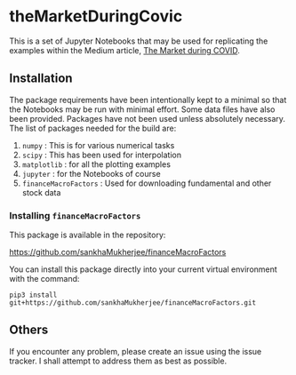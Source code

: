 # theMarketDuringCovic

This is a set of Jupyter Notebooks that may be used for
replicating the examples within the Medium article, 
[The Market during COVID](https://medium.com/@sankha.mukherjee_007/the-market-during-covid-ad9ace2f8f9b).

## Installation

The package requirements have been intentionally kept to a minimal so that the 
Notebooks may be run with minimal effort. Some data files have also been
provided. Packages have not been used unless absolutely necessary. The list
of packages needed for the build are:

1. `numpy` : This is for various numerical tasks
2. `scipy` : This has been used for interpolation
3. `matplotlib` : for all the plotting examples
4. `jupyter` : for the Notebooks of course
5. `financeMacroFactors` : Used for downloading fundamental and other stock data

### Installing `financeMacroFactors`

This package is available in the repository:

https://github.com/sankhaMukherjee/financeMacroFactors

You can install this package directly into your current
virtual environment with the command:

`pip3 install git+https://github.com/sankhaMukherjee/financeMacroFactors.git`

## Others

If you encounter any problem, please create an issue using the issue tracker.
I shall attempt to address them as best as possible.
